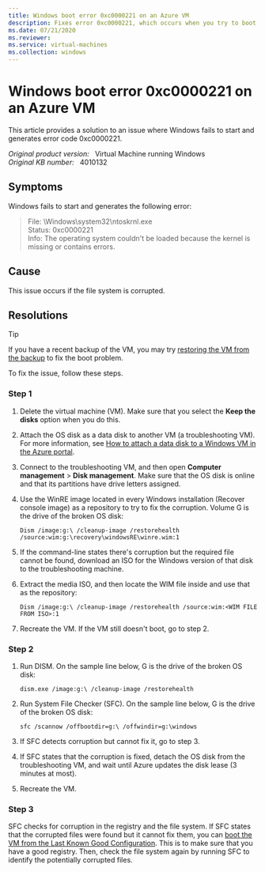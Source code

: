 ```yaml
---
title: Windows boot error 0xc0000221 on an Azure VM
description: Fixes error 0xc0000221, which occurs when you try to boot an Azure virtual machine (VM).
ms.date: 07/21/2020
ms.reviewer: 
ms.service: virtual-machines
ms.collection: windows
---
```

# Windows boot error 0xc0000221 on an Azure VM

This article provides a solution to an issue where Windows fails to start and generates error code 0xc0000221.

_Original product version:_ &nbsp; Virtual Machine running Windows  
_Original KB number:_ &nbsp; 4010132

## Symptoms

Windows fails to start and generates the following error:

> File: \Windows\system32\ntoskrnl.exe  
Status: 0xc0000221  
Info: The operating system couldn't be loaded because the kernel is missing or contains errors.

## Cause

This issue occurs if the file system is corrupted.

## Resolutions

> [!TIP]
> If you have a recent backup of the VM, you may try [restoring the VM from the backup](/azure/backup/backup-azure-arm-restore-vms) to fix the boot problem.

To fix the issue, follow these steps.

### Step 1

1. Delete the virtual machine (VM). Make sure that you select the **Keep the disks** option when you do this.
2. Attach the OS disk as a data disk to another VM (a troubleshooting VM). For more information, see [How to attach a data disk to a Windows VM in the Azure portal](/azure/virtual-machines/windows/attach-managed-disk-portal).
3. Connect to the troubleshooting VM, and then open **Computer management** > **Disk management**. Make sure that the OS disk is online and that its partitions have drive letters assigned.
4. Use the WinRE image located in every Windows installation (Recover console image) as a repository to try to fix the corruption. Volume G is the drive of the broken OS disk:

    ```console
    Dism /image:g:\ /cleanup-image /restorehealth /source:wim:g:\recovery\windowsRE\winre.wim:1
    ```

5. If the command-line states there's corruption but the required file cannot be found, download an ISO for the Windows version of that disk to the troubleshooting machine.
6. Extract the media ISO, and then locate the WIM file inside and use that as the repository:

    ```console
    Dism /image:g:\ /cleanup-image /restorehealth /source:wim:<WIM FILE FROM ISO>:1
    ```

7. Recreate the VM.
If the VM still doesn't boot, go to step 2.

### Step 2

1. Run DISM. On the sample line below, G is the drive of the broken OS disk:

    ```console
    dism.exe /image:g:\ /cleanup-image /restorehealth
    ```

2. Run System File Checker (SFC). On the sample line below, G is the drive of the broken OS disk:

    ```console
    sfc /scannow /offbootdir=g:\ /offwindir=g:\windows​​
    ```

3. If SFC detects corruption but cannot fix it, go to step 3.
4. If SFC states that the corruption is fixed, detach the OS disk from the troubleshooting VM, and wait until Azure updates the disk lease (3 minutes at most).
5. Recreate the VM.

### Step 3

SFC checks for corruption in the registry and the file system. If SFC states that the corrupted files were found but it cannot fix them, you can [boot the VM from the Last Known Good Configuration](start-vm-last-known-good.md). This is to make sure that you have a good registry. Then, check the file system again by running SFC to identify the potentially corrupted files.
